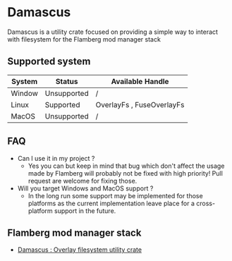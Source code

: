# Damascus

Damascus is a utility crate focused on providing a simple way to interact
with filesystem for the Flamberg mod manager stack

## Supported system

| System | Status      | Available Handle          |
| ------ | ----------- | ------------------------- |
| Window | Unsupported | /                         |
| Linux  | Supported   | OverlayFs , FuseOverlayFs |
| MacOS  | Unsupported | /                         |

## FAQ

- Can I use it in my project ?
  - Yes you can but keep in mind that bug which don't affect the usage
    made by Flamberg will probably not be fixed with high priority!
    Pull request are welcome for fixing those.
- Will you target Windows and MacOS support ?
  - In the long run some support may be implemented for those platforms
    as the current implementation leave place for a cross-platform
    support in the future.

## Flamberg mod manager stack

- [Damascus : Overlay filesystem utility crate](https://github.com/Yato202010/Damascus)
